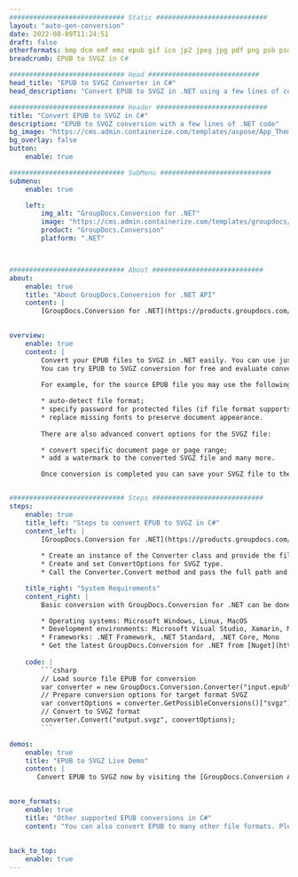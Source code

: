 ```yaml
---
############################# Static ############################
layout: "auto-gen-conversion"
date: 2022-08-09T11:24:51
draft: false
otherformats: bmp dcm emf emz epub gif ico jp2 jpeg jpg pdf png psb psd svg svgz tex tga tif tiff webp wmf wmz xps
breadcrumb: EPUB to SVGZ in C#

############################# Head ############################
head_title: "EPUB to SVGZ Converter in C#"
head_description: "Convert EPUB to SVGZ in .NET using a few lines of code. Use the GroupDocs Document Conversion API to convert over 160 file formats."

############################# Header ############################
title: "Convert EPUB to SVGZ in C#"
description: "EPUB to SVGZ conversion with a few lines of .NET code"
bg_image: "https://cms.admin.containerize.com/templates/aspose/App_Themes/V3/images/bg/header1.png"
bg_overlay: false
button:
    enable: true

############################# SubMenu ############################
submenu:
    enable: true

    left:
        img_alt: "GroupDocs.Conversion for .NET"
        image: "https://cms.admin.containerize.com/templates/groupdocs/images/product-logos/90x90-noborder/groupdocs-conversion-net.png"
        product: "GroupDocs.Conversion"
        platform: ".NET"



############################# About ############################
about:
    enable: true
    title: "About GroupDocs.Conversion for .NET API"
    content: |
        [GroupDocs.Conversion for .NET](https://products.groupdocs.com/conversion/net/) can be used to convert Microsoft Word, Excel, PowerPoint, PDF, Visio and other formats. GroupDocs.Conversion is a standalone API that is suitable for back-end and internal systems where high performance is required. It does not depend on any software such as Microsoft or Open Office.
    

overview:
    enable: true
    content: |
        Convert your EPUB files to SVGZ in .NET easily. You can use just a couple of C# code lines in any platform of your choice like - Windows, Linux, macOS.
        You can try EPUB to SVGZ conversion for free and evaluate conversion results quality.  Along with simple file conversion scenarios you can try more advanced options for loading source EPUB file and for saving output SVGZ result. 
        
        For example, for the source EPUB file you may use the following load options:

        * auto-detect file format;
        * specify password for protected files (if file format supports it);
        * replace missing fonts to preserve document appearance.
        
        There are also advanced convert options for the SVGZ file:

        * convert specific document page or page range;
        * add a watermark to the converted SVGZ file and many more.

        Once conversion is completed you can save your SVGZ file to the local file path or any third-party storage like FTP, Amazon S3, Google Drive, Dropbox etc. Please note - to convert EPUB to SVGZ there is no need for any additional software installed - like MS Office, Open Office, Adobe Acrobat Reader etc.


############################# Steps ############################
steps:
    enable: true
    title_left: "Steps to convert EPUB to SVGZ in C#"
    content_left: |
        [GroupDocs.Conversion for .NET](https://products.groupdocs.com/conversion/net/) makes it easy for developers to convert a EPUB file to SVGZ with a few lines of code.
        
        * Create an instance of the Converter class and provide the file EPUB with the full path
        * Create and set ConvertOptions for SVGZ type.
        * Call the Converter.Convert method and pass the full path and format (SVGZ) as a parameter

    title_right: "System Requirements"
    content_right: |
        Basic conversion with GroupDocs.Conversion for .NET can be done in just a few simple steps. Our APIs are supported on all major platforms and operating systems. Before executing the code below, make sure you have the following prerequisites installed on your system.

        * Operating systems: Microsoft Windows, Linux, MacOS
        * Development environments: Microsoft Visual Studio, Xamarin, MonoDevelop
        * Frameworks: .NET Framework, .NET Standard, .NET Core, Mono
        * Get the latest GroupDocs.Conversion for .NET from [Nuget](https://www.nuget.org/packages/groupdocs.conversion)
         
    code: |
        ```csharp    
        // Load source file EPUB for conversion
        var converter = new GroupDocs.Conversion.Converter("input.epub");
        // Prepare conversion options for target format SVGZ
        var convertOptions = converter.GetPossibleConversions()["svgz"].ConvertOptions;
        // Convert to SVGZ format
        converter.Convert("output.svgz", convertOptions);
        ```

demos:
    enable: true
    title: "EPUB to SVGZ Live Demo"
    content: |
       Convert EPUB to SVGZ now by visiting the [GroupDocs.Conversion App](https://products.groupdocs.app/conversion/family) website. Online demo has the following advantages
          

more_formats:
    enable: true
    title: "Other supported EPUB conversions in C#"
    content: "You can also convert EPUB to many other file formats. Please see the list below."
       
       
back_to_top:
    enable: true
---
```

